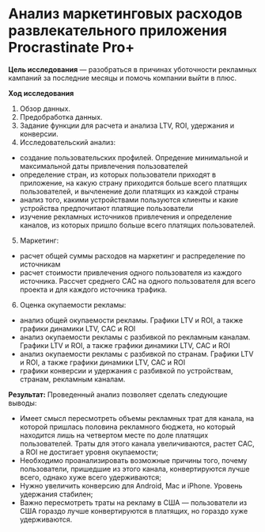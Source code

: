 # Анализ маркетинговых расходов развлекательного приложения Procrastinate Pro+


**Цель исследования** — разобраться в причинах уботочности рекламных кампаний за последние месяцы и помочь компании выйти в плюс.

**Ход исследования**

1. Обзор данных.
2. Предобработка данных.
3. Задание функции для расчета и анализа LTV, ROI, удержания и конверсии.
4. Исследовательский анализ:
 * создание пользовательских профилей. Опредение минимальной и максимальной даты привлечения пользователей
 * определение стран, из которых пользователи приходят в приложение, на какую страну приходится больше всего платящих пользователей, и вычленение доли платящих из каждой страны
 * анализ того, какими устройствами пользуются клиенты и какие устройства предпочитают платящие пользователи
 * изучение рекламных источников привлечения и определение каналов, из которых пришло больше всего платящих пользователей.
5. Маркетинг:
 * расчет общей суммы расходов на маркетинг и распределение по источникам
 * расчет стоимости привлечения одного пользователя из каждого источника. Рассчет среднего CAC на одного пользователя для всего проекта и для каждого источника трафика.
6. Оценка окупаемости рекламы: 
 * анализ общей окупаемости рекламы. Графики LTV и ROI, а также графики динамики LTV, CAC и ROI
 * анализ окупаемости рекламы с разбивкой по рекламным каналам. Графики LTV и ROI, а также графики динамики LTV, CAC и ROI
 * анализ окупаемости рекламы с разбивкой по странам. Графики LTV и ROI, а также графики динамики LTV, CAC и ROI
 * графики конверсии и удержания с разбивкой по устройствам, странам, рекламным каналам.
 
**Результат:** Проведенный анализ позволяет сделать следующие выводы:
- Имеет смысл пересмотреть объемы рекламных трат для канала, на которой пришлась половина рекламного бюджета, но который находится лишь на четвертом месте по доле платящих пользователей. Траты для этого канала увеличиваются, растет CAC, а ROI не достигает уровня окупаемости;
- Необходимо проанализировать возможные причины того, почему пользователи, пришедшие из этого канала, конвертируются лучше всего, однако хуже всего удерживаются;
- Нужно увеличить конверсию для Android, Mac и iPhone. Уровень удержания стабилен;
- Важно пересмотреть траты на рекламу в США — пользователи из США гораздо лучше конвертируются в платящих, но гораздо хуже удерживаются.
